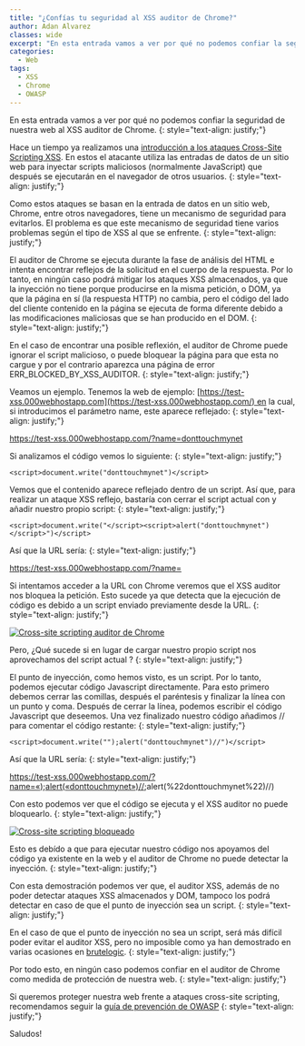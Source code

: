 ```yaml
---
title: "¿Confías tu seguridad al XSS auditor de Chrome?"
author: Adan Alvarez
classes: wide
excerpt: "En esta entrada vamos a ver por qué no podemos confiar la seguridad de nuestra web al XSS auditor de Chrome"
categories:
  - Web
tags:
  - XSS
  - Chrome
  - OWASP
---
```

En esta entrada vamos a ver por qué no podemos confiar la seguridad de nuestra web al XSS auditor de Chrome.
{: style="text-align: justify;"}

Hace un tiempo ya realizamos una [introducción a los ataques Cross-Site Scripting XSS](https://donttouchmynet.github.io/web/introduccion-ataques-xss/). En estos el atacante utiliza las entradas de datos de un sitio web para inyectar scripts maliciosos (normalmente JavaScript) que después se ejecutarán en el navegador de otros usuarios.
{: style="text-align: justify;"}

Como estos ataques se basan en la entrada de datos en un sitio web, Chrome, entre otros navegadores, tiene un mecanismo de seguridad para evitarlos. El problema es que este mecanismo de seguridad tiene varios problemas según el tipo de XSS al que se enfrente.
{: style="text-align: justify;"}

El auditor de Chrome se ejecuta durante la fase de análisis del HTML e intenta encontrar reflejos de la solicitud en el cuerpo de la respuesta. Por lo tanto, en ningún caso podrá mitigar los ataques XSS almacenados, ya que la inyección no tiene porque producirse en la misma petición, o DOM, ya que la página en sí (la respuesta HTTP) no cambia, pero el código del lado del cliente contenido en la página se ejecuta de forma diferente debido a las modificaciones maliciosas que se han producido en el DOM.
{: style="text-align: justify;"}

En el caso de encontrar una posible reflexión, el auditor de Chrome puede ignorar el script malicioso, o puede bloquear la página para que esta no cargue y por el contrario aparezca una página de error ERR_BLOCKED_BY_XSS_AUDITOR.
{: style="text-align: justify;"}

Veamos un ejemplo. Tenemos la web de ejemplo: [https://test-xss.000webhostapp.com](https://test-xss.000webhostapp.com/) en la cual, si introducimos el parámetro name, este aparece reflejado:
{: style="text-align: justify;"}

<https://test-xss.000webhostapp.com/?name=donttouchmynet>

Si analizamos el código vemos lo siguiente:
{: style="text-align: justify;"}
```
<script>document.write("donttouchmynet")</script>
```
Vemos que el contenido aparece reflejado dentro de un script. Así que, para realizar un ataque XSS reflejo, bastaría con cerrar el script actual con </script> y añadir nuestro propio script:
{: style="text-align: justify;"}
```
<script>document.write("</script><script>alert("donttouchmynet")</script>")</script>
```
Así que la URL sería:
{: style="text-align: justify;"}

[https://test-xss.000webhostapp.com/?name=</script><script>alert(«donttouchmynet»)</script>](https://test-xss.000webhostapp.com/?name=%3C/script%3E%3Cscript%3Ealert(%22donttouchmynet%22)%3C/script%3E)

Si intentamos acceder a la URL con Chrome veremos que el XSS auditor nos bloquea la petición. Esto sucede ya que detecta que la ejecución de código es debido a un script enviado previamente desde la URL.
{: style="text-align: justify;"}

[![Cross-site scripting auditor de Chrome](https://donttouchmynet.github.io/assets/images/old/xssblock-300x171.png)](https://donttouchmynet.github.io/assets/images/old/xssblock.png)

Pero, ¿Qué sucede si en lugar de cargar nuestro propio script nos aprovechamos del script actual ?
{: style="text-align: justify;"}

El punto de inyección, como hemos visto, es un script. Por lo tanto, podemos ejecutar código Javascript directamente. Para esto primero debemos cerrar las comillas, después el paréntesis y finalizar la línea con un punto y coma. Después de cerrar la línea, podemos escribir el código Javascript que deseemos. Una vez finalizado nuestro código añadimos // para comentar el código restante:
{: style="text-align: justify;"}
```
<script>document.write("");alert("donttouchmynet")//")</script>
```
Así que la URL sería:
{: style="text-align: justify;"}

[https://test-xss.000webhostapp.com/?name=«);alert(«donttouchmynet»)//](https://test-xss.000webhostapp.com/?name=%22);alert(%22donttouchmynet%22)//)

Con esto podemos ver que el código se ejecuta y el XSS auditor no puede bloquearlo.
{: style="text-align: justify;"}

[![Cross-site scripting bloqueado](https://donttouchmynet.github.io/assets/images/old/xss-300x86.png)](https://donttouchmynet.github.io/assets/images/old/xss.png)

Esto es debído a que para ejecutar nuestro código nos apoyamos del código ya existente en la web y el auditor de Chrome no puede detectar la inyección.
{: style="text-align: justify;"}

Con esta demostración podemos ver que, el auditor XSS, además de no poder detectar ataques XSS almacenados y DOM, tampoco los podrá detectar en caso de que el punto de inyección sea un script.
{: style="text-align: justify;"}

En el caso de que el punto de inyección no sea un script, será más difícil poder evitar el auditor XSS, pero no imposible como ya han demostrado en varias ocasiones en [brutelogic](https://brutelogic.com.br/blog/chrome-xss-auditor-svg-bypass/).
{: style="text-align: justify;"}

Por todo esto, en ningún caso podemos confiar en el auditor de Chrome como medida de protección de nuestra web.
{: style="text-align: justify;"}

Si queremos proteger nuestra web frente a ataques cross-site scripting, recomendamos seguir la [guía de prevención de OWASP](https://www.owasp.org/index.php/XSS_(Cross_Site_Scripting)_Prevention_Cheat_Sheet)
{: style="text-align: justify;"}

Saludos!
